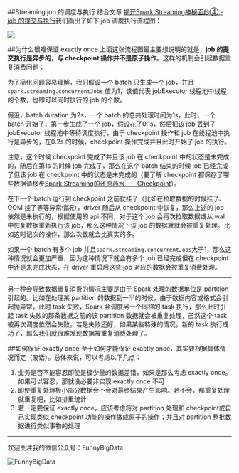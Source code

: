 ##Streaming job 的调度与执行
结合文章 [揭开Spark Streaming神秘面纱④ - job 的提交与执行](http://www.jianshu.com/p/d6168b4bea88)我们画出了如下 job 调度执行流程图：


![](http://upload-images.jianshu.io/upload_images/204749-894a30f8b2455893.jpg?imageMogr2/auto-orient/strip%7CimageView2/2/w/1240)


##为什么很难保证 exactly once
上面这张流程图最主要想说明的就是，**job 的提交执行是异步的，与 checkpoint 操作并不是原子操作**。这样的机制会引起数据重复消费问题：

为了简化问题容易理解，我们假设一个 batch 只生成一个 job，并且 ```spark.streaming.concurrentJobs``` 值为1，该值代表 jobExecutor 线程池中线程的个数，也即可以同时执行的 job 的个数。

假设，batch duration 为2s，一个 batch 的总共处理时间为1s，此时，一个 batch 开始了，第一步生成了一个 job，假设花了0.1s，然后把该 job 丢到了 jobExecutor 线程池中等待调度执行，由于 checkpoint 操作和 job 在线程池中执行是异步的，在0.2s 的时候，checkpoint 操作完成并且此时开始了 job 的执行。

注意，这个时候 checkpoint 完成了并且该 job 在 checkpoint 中的状态是未完成的，随后在第1s 的时候 job 完成了，那么在这个 batch 结束的时候 job 已经完成了但该 job 在 checkpoint 中的状态是未完成的（要了解 checkpoint 都保存了哪些数据请移步[Spark Streaming的还原药水——Checkpoint](http://www.jianshu.com/p/00b591c5f623)）。

在下一个 batch 运行到 checkpoint 之前就挂了（比如在拉取数据的时候挂了、OOM 挂了等等异常情况），driver 随后从 checkpoint 中恢复，那么上述的 job 依然是未执行的，根据使用的 api 不同，对于这个 job 会再次拉取数据或从 wal 中恢复数据重新执行该 job，那么这种情况下该 job 的数据就就会被重复处理。比如这时记次的操作，那么次数就会比真实的多。

如果一个 batch 有多个 job 并且```spark.streaming.concurrentJobs```大于1，那么这种情况就会更加严重，因为这种情况下就会有多个 job 已经完成但在 checkpoint 中还是未完成状态，在 driver 重启后这些 job 对应的数据会被重复消费处理。

---

另一种会导致数据重复消费的情况主要是由于 Spark 处理的数据单位是 partition 引起的。比如在处理某 partition 的数据到一半的时候，由于数据内容或格式会引起抛异常，此时 task 失败，Spark 会调度另一个同样的 task 执行，那么此时引起 task 失败的那条数据之前的该 partition 数据就会被重复处理，虽然这个 task 被再次调度依然会失败。若是失败还好，如果某些特殊的情况，新的 task 执行成功了，那么我们就很难发现数据被重复消费处理了。

##如何保证 exactly once
至于如何才能保证 exactly once，其实要根据具体情况而定（废话）。总体来说，可以考虑以下几点：

1. 业务是否不能容忍即使是极少量的数据差错，如果是那么考虑 exactly once。如果可以容忍，那就没必要非实现 exactly once 不可
2. 即使重复处理极小部分数据会不会对最终结果产生影响。若不会，那重复处理就重复吧，比如排重统计
3. 若一定要保证 exactly once，应该考虑将对 partition 处理和 checkpoint或自己实现类似 checkpoint 功能的操作做成原子的操作；并且对 partition 整批数据进行类似事物的处理

---

欢迎关注我的微信公众号：FunnyBigData

![FunnyBigData](http://upload-images.jianshu.io/upload_images/204749-2f217e5d38fc1bcb.jpg?imageMogr2/auto-orient/strip%7CimageView2/2/w/1240)
